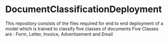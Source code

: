 # DocumentClassificationDeployment
This repository consists of the files required for end to end deployment of a model which is trained to classify five classes of documents
Five Classes are : Form, Letter, Invoice, Advertisement and Email
